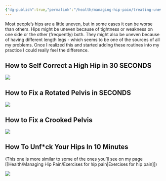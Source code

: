 ```yaml
---
{"dg-publish":true,"permalink":"/health/managing-hip-pain/treating-uneven-hips/","updated":"2024-03-14T19:33:14.960+08:00"}
---
```


Most people’s hips are a little uneven, but in some cases it can be worse than others. Hips might be uneven because of tightness or weakness on one side or the other (frequently) both. They might also be uneven because of having different length legs - which seems to be one of the sources of all my problems. Once I realized this and started adding these routines into my practice I could really feel the difference.

## How to Self Correct a High Hip in 30 SECONDS

![](https://www.youtube.com/embed/krGkT8NymA4)

## How to Fix a Rotated Pelvis in SECONDS

![](https://www.youtube.com/embed/7DCjVRnO-AA)

## How to Fix a Crooked Pelvis

![](https://www.youtube.com/embed/j2tJ6RZ3Xi0)

## How To Unf*ck Your Hips In 10 Minutes 
(This one is more similar to some of the ones you’ll see on my page [[Health/Managing Hip Pain/Exercises for hip pain\|Exercises for hip pain]])

![](https://www.youtube.com/embed/ZkhbkK53OgA)